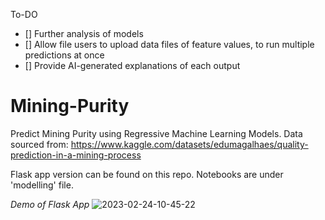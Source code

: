 To-DO
- [] Further analysis of models
- [] Allow file users to upload data files of feature values, to run multiple predictions at once
- [] Provide AI-generated explanations of each output

# Mining-Purity
Predict Mining Purity using Regressive Machine Learning Models. Data sourced from: https://www.kaggle.com/datasets/edumagalhaes/quality-prediction-in-a-mining-process

Flask app version can be found on this repo. Notebooks are under 'modelling' file.

*Demo of Flask App*
![2023-02-24-10-45-22](https://user-images.githubusercontent.com/50506698/221057204-43aa0784-8c2c-4045-ad66-fc59b0026ac1.gif)
